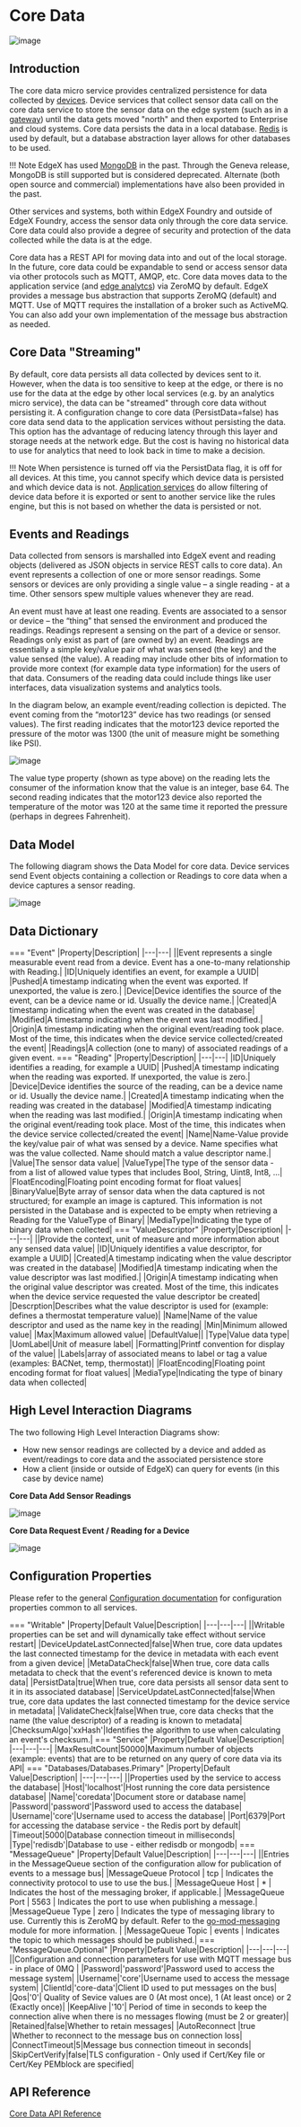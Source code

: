 # Core Data

![image](EdgeX_CoreData.png)

## Introduction

The core data micro service provides centralized persistence for data collected by [devices](../../../general/Definitions.md#device). 
Device services that collect sensor data call on the core data service to
store the sensor data on the edge system (such as in a
[gateway](../../../general/Definitions.md#gateway)) until the data gets moved "north" and then exported to
Enterprise and cloud systems.  Core data persists the data in a local database.  [Redis](https://redis.io/) is used by default, but a database abstraction layer allows for other databases to be used.

!!! Note
        EdgeX has used [MongoDB](https://www.mongodb.com/) in the past. Through the Geneva release, MongoDB is still supported but is considered deprecated.  Alternate (both open source and commercial) implementations have also been provided in the past. 

Other services and systems, both within EdgeX Foundry and
outside of EdgeX Foundry, access the sensor data
only through the core data service. Core data
could also provide a degree of security and protection of the data collected while the data is at the edge.

Core data has a REST API for moving data into and out of the local
storage. In the future, core data could be expandable to send or access sensor data via other protocols such as MQTT, AMQP, etc. Core data moves data to the application service (and [edge analytcs](../../../general/Definitions.md#edge-analytics)) via ZeroMQ by default. EdgeX provides a message bus abstraction that supports ZeroMQ (default) and MQTT.  Use of MQTT requires the installation of a broker such as ActiveMQ.  You can also add your own implementation of the message bus abstraction as needed.

## Core Data "Streaming"

By default, core data persists all data collected by devices sent to it. However, when the data is too sensitive to keep
at the edge, or there is no use for the data at the edge by other local services (e.g. by an analytics micro service), the data
can be "streamed" through core data without persisting it. A
configuration change to core data (PersistData=false) has core data
send data to the application services without
persisting the data. This option has the advantage of reducing
latency through this layer and storage needs at the network edge.  But
the cost is having no historical data to use for analytics that need to look back in time to make a decision.

!!! Note
    When persistence is turned off via the PersistData flag, it is off for all devices.  At this time, you cannot specify which device data is persisted and which device data is not.  [Application services](../../application/ApplicationServices.md) do allow filtering of device data before it is exported or sent to another service like the rules engine, but this is not based on whether the data is persisted or not.

## Events and Readings

Data collected from sensors is marshalled into EdgeX event and reading objects (delivered as JSON objects in service REST calls to core data).  An event represents a collection of one or more sensor readings.  Some sensors or devices are only providing a single value – a single reading - at a time. Other sensors spew multiple values whenever they are read.

An event must have at least one reading.  Events are associated to a sensor or device – the “thing” that sensed the environment and produced the readings.  Readings represent a sensing on the part of a device or sensor.  Readings only exist as part of (are owned by) an event.  Readings are essentially a simple key/value pair of what was sensed (the key) and the value sensed (the value).  A reading may include other bits of information to provide more context (for example data type information) for the users of that data.  Consumers of the reading data could include things like user interfaces, data visualization systems and analytics tools.

In the diagram below, an example event/reading collection is depicted.  The event coming from the “motor123” device has two readings (or sensed values).  The first reading indicates that the motor123 device reported the pressure of the motor was 1300 (the unit of measure might be something like PSI).

![image](EdgeX_Event-Reading.png)

The value type property (shown as type above) on the reading lets the consumer of the information know that the value is an integer, base 64.  The second reading indicates that the motor123 device also reported the temperature of the motor was 120 at the same time it reported the pressure (perhaps in degrees Fahrenheit).

## Data Model

The following diagram shows the Data Model for core data.  Device services send Event objects containing a collection or Readings to core data when a device captures a sensor reading.

![image](EdgeX_CoreDataModel.png)

## Data Dictionary

=== "Event"
    |Property|Description|
    |---|---|
    ||Event represents a single measurable event read from a device.  Event has a one-to-many relationship with Reading.|
    |ID|Uniquely identifies an event, for example a UUID|
	|Pushed|A timestamp indicating when the event was exported. If unexported, the value is zero.|
	|Device|Device identifies the source of the event, can be a device name or id. Usually the device name.|
	|Created|A timestamp indicating when the event was created in the database|
	|Modified|A timestamp indicating when the event was last modified.|
	|Origin|A timestamp indicating when the original event/reading took place.  Most of the time, this indicates when the device service collected/created the event|
	|Readings|A collection (one to many) of associated readings of a given event.
=== "Reading"
    |Property|Description|
    |---|---|
    |ID|Uniquely identifies a reading, for example a UUID|
	|Pushed|A timestamp indicating when the reading was exported. If unexported, the value is zero.|
	|Device|Device identifies the source of the reading, can be a device name or id. Usually the device name.|
	|Created|A timestamp indicating when the reading was created in the database|
	|Modified|A timestamp indicating when the reading was last modified.|
	|Origin|A timestamp indicating when the original event/reading took place.  Most of the time, this indicates when the device service collected/created the event|
    |Name|Name-Value provide the key/value pair of what was sensed by a device.  Name specifies what was the value collected.  Name should match a value descriptor name.|
    |Value|The sensor data value|
    |ValueType|The type of the sensor data - from a list of allowed value types that includes Bool, String, Uint8, Int8, ...|
    |FloatEncoding|Floating point encoding format for float values|
    |BinaryValue|Byte array of sensor data when the data captured is not structured; for example an image is captured.  This information is not persisted in the Database and is expected to be empty when retrieving a Reading for the ValueType of Binary|
    |MediaType|Indicating the type of binary data when collected|
=== "ValueDescriptor"
    |Property|Description|
    |---|---|
    ||Provide the context, unit of measure and more information about any sensed data value| 
    |ID|Uniquely identifies a value descriptor, for example a UUID|
	|Created|A timestamp indicating when the value descriptor was created in the database|
	|Modified|A timestamp indicating when the value descriptor was last modified.|
	|Origin|A timestamp indicating when the original value descriptor was created.  Most of the time, this indicates when the device service requested the value descriptor be created|
    |Descrption|Describes what the value descriptor is used for (example: defines a thermostat temperature value)|
    |Name|Name of the value descriptor and used as the name key in the reading|
    |Min|Minimum allowed value|
    |Max|Maximum allowed value|
    |DefaultValue||
    |Type|Value data type|
    |UomLabel|Unit of measure label|
    |Formatting|Printf convention for display of the value|
    |Labels|array of associated means to label or tag a value (examples: BACNet, temp, thermostat)|
    |FloatEncoding|Floating point encoding format for float values|
    |MediaType|Indicating the type of binary data when collected|

## High Level Interaction Diagrams

The two following High Level Interaction Diagrams show:

- How new sensor readings are collected by a device and added as event/readings to core data and the associated persistence store
- How a client (inside or outside of EdgeX) can query for events (in this case by device name)

**Core Data Add Sensor Readings**

![image](EdgeX_CoreDataAddDevice.png)

**Core Data Request Event / Reading for a Device**

![image](EdgeX_CoreDataEventReading.png)

## Configuration Properties

Please refer to the general [Configuration documentation](../../configuration/Ch-Configuration.md#configuration-properties) for configuration properties common to all services.

=== "Writable"
    |Property|Default Value|Description|
    |---|---|---|
    ||Writable properties can be set and will dynamically take effect without service restart|
    |DeviceUpdateLastConnected|false|When true, core data updates the last connected timestamp for the device in metadata with each event from a given device|
    |MetaDataCheck|false|When true, core data calls metadata to check that the event's referenced device is known to meta data|
    |PersistData|true|When true, core data persists all sensor data sent to it in its associated database|
    |ServiceUpdateLastConnected|false|When true, core data updates the last connected timestamp for the device service in metadata|
    |ValidateCheck|false|When true, core data checks that the name (the value descriptor) of a reading is known to metadata|
    |ChecksumAlgo|'xxHash'|Identifies the algorithm to use when calculating an event's checksum.|
=== "Service"
    |Property|Default Value|Description|
    |---|---|---|
    |MaxResultCount|50000|Maximum number of objects (example: events) that are to be returned on any query of core data via its API|
=== "Databases/Databases.Primary"
    |Property|Default Value|Description|
    |---|---|---|
    ||Properties used by the service to access the database|
    |Host|'localhost'|Host running the core data persistence database|
    |Name|'coredata'|Document store or database name|
    |Password|'password'|Password used to access the database|
    |Username|'core'|Username used to access the database|
    |Port|6379|Port for accessing the database service - the Redis port by default|
    |Timeout|5000|Database connection timeout in milliseconds|
    |Type|'redisdb'|Database to use - either redisdb or mongodb|
=== "MessageQueue"
    |Property|Default Value|Description|
    |---|---|---|
    ||Entries in the MessageQueue section of the configuration allow for publication of events to a message bus|
    |MessageQueue Protocol | tcp | Indicates the connectivity protocol to use to use the bus.|
    |MessageQueue Host | * | Indicates the host of the messaging broker, if applicable.|
    |MessageQueue Port | 5563 | Indicates the port to use when publishing a message.|
    |MessageQueue Type | zero | Indicates the type of messaging library to use. Currently this is ZeroMQ by default. Refer to the [go-mod-messaging](https://github.com/edgexfoundry/go-mod-messaging) module for more information. |
    |MessageQueue Topic | events | Indicates the topic to which messages should be published.|
=== "MessageQueue.Optional"
    |Property|Default Value|Description|
    |---|---|---|
    ||Configuration and connection parameters for use with MQTT message bus - in place of 0MQ |
    |Password|'password'|Password used to access the message system|
    |Username|'core'|Username used to access the message system|
    |ClientId|'core-data'|Client ID used to put messages on the bus|
    |Qos|'0'| Quality of Sevice values are 0 (At most once), 1 (At least once) or 2 (Exactly once)|
    |KeepAlive |'10'| Period of time in seconds to keep the connection alive when there is no messages flowing (must be 2 or greater)|
    |Retained|false|Whether to retain messages|
    |AutoReconnect |true |Whether to reconnect to the message bus on connection loss|
    |ConnectTimeout|5|Message bus connection timeout in seconds|
    |SkipCertVerify|false|TLS configuration - Only used if Cert/Key file or Cert/Key PEMblock are specified|

## API Reference
[Core Data API Reference](../../../api/core/Ch-APICoreData.md)